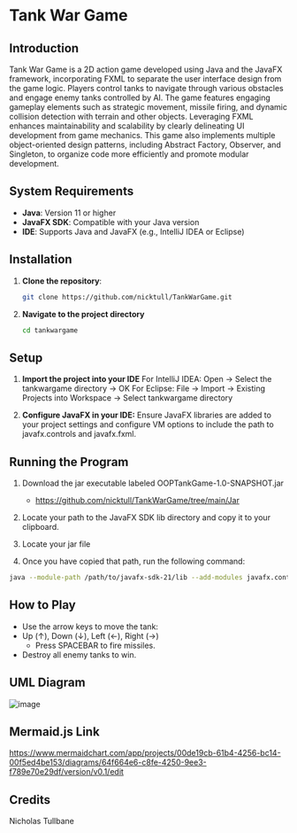 # Tank War Game

## Introduction
Tank War Game is a 2D action game developed using Java and the JavaFX framework, incorporating FXML to separate the user interface design from the game logic. Players control tanks to navigate through various obstacles and engage enemy tanks controlled by AI. The game features engaging gameplay elements such as strategic movement, missile firing, and dynamic collision detection with terrain and other objects. Leveraging FXML enhances maintainability and scalability by clearly delineating UI development from game mechanics. This game also implements multiple object-oriented design patterns, including Abstract Factory, Observer, and Singleton, to organize code more efficiently and promote modular development.

## System Requirements
- **Java**: Version 11 or higher
- **JavaFX SDK**: Compatible with your Java version
- **IDE**: Supports Java and JavaFX (e.g., IntelliJ IDEA or Eclipse)

## Installation
1. **Clone the repository**:
   ```bash
   git clone https://github.com/nicktull/TankWarGame.git
2. **Navigate to the project directory**
   ```bash
   cd tankwargame

## Setup
1. **Import the project into your IDE**
For IntelliJ IDEA: Open -> Select the tankwargame directory -> OK
For Eclipse: File -> Import -> Existing Projects into Workspace -> Select tankwargame directory

2. **Configure JavaFX in your IDE:**
Ensure JavaFX libraries are added to your project settings and configure VM options to include the path to javafx.controls and javafx.fxml.

## Running the Program
1. Download the jar executable labeled OOPTankGame-1.0-SNAPSHOT.jar

   - https://github.com/nicktull/TankWarGame/tree/main/Jar

2. Locate your path to the JavaFX SDK lib directory and copy it to your clipboard.
3. Locate your jar file
4. Once you have copied that path, run the following command:
```bash
java --module-path /path/to/javafx-sdk-21/lib --add-modules javafx.controls,javafx.fxml -jar OOPTankGame-1.0-SNAPSHOT.jar
```

## How to Play
- Use the arrow keys to move the tank:
- Up (↑), Down (↓), Left (←), Right (→)
  - Press SPACEBAR to fire missiles.
- Destroy all enemy tanks to win.

## UML Diagram
![image](https://github.com/user-attachments/assets/3d8f9297-ed0a-4daa-b519-6de062e87063)


## Mermaid.js Link
https://www.mermaidchart.com/app/projects/00de19cb-61b4-4256-bc14-00f5ed4be153/diagrams/64f664e6-c8fe-4250-9ee3-f789e70e29df/version/v0.1/edit

## Credits
Nicholas Tullbane
